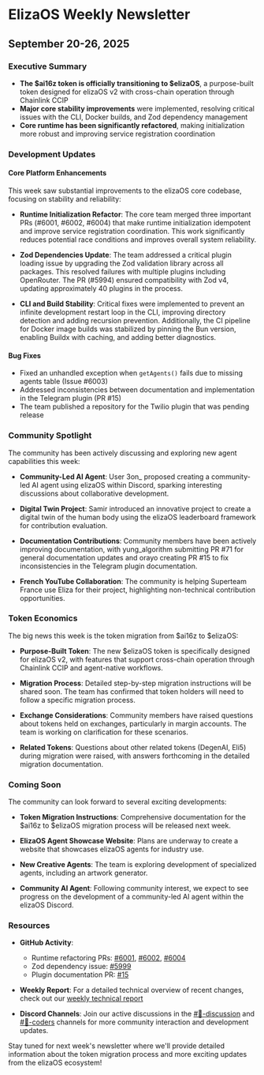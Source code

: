 # ElizaOS Weekly Newsletter
## September 20-26, 2025

### Executive Summary
- **The $ai16z token is officially transitioning to $elizaOS**, a purpose-built token designed for elizaOS v2 with cross-chain operation through Chainlink CCIP
- **Major core stability improvements** were implemented, resolving critical issues with the CLI, Docker builds, and Zod dependency management
- **Core runtime has been significantly refactored**, making initialization more robust and improving service registration coordination

### Development Updates

#### Core Platform Enhancements
This week saw substantial improvements to the elizaOS core codebase, focusing on stability and reliability:

- **Runtime Initialization Refactor**: The core team merged three important PRs (#6001, #6002, #6004) that make runtime initialization idempotent and improve service registration coordination. This work significantly reduces potential race conditions and improves overall system reliability.

- **Zod Dependencies Update**: The team addressed a critical plugin loading issue by upgrading the Zod validation library across all packages. This resolved failures with multiple plugins including OpenRouter. The PR (#5994) ensured compatibility with Zod v4, updating approximately 40 plugins in the process.

- **CLI and Build Stability**: Critical fixes were implemented to prevent an infinite development restart loop in the CLI, improving directory detection and adding recursion prevention. Additionally, the CI pipeline for Docker image builds was stabilized by pinning the Bun version, enabling Buildx with caching, and adding better diagnostics.

#### Bug Fixes
- Fixed an unhandled exception when `getAgents()` fails due to missing agents table (Issue #6003)
- Addressed inconsistencies between documentation and implementation in the Telegram plugin (PR #15)
- The team published a repository for the Twilio plugin that was pending release

### Community Spotlight

The community has been actively discussing and exploring new agent capabilities this week:

- **Community-Led AI Agent**: User 3on_ proposed creating a community-led AI agent using elizaOS within Discord, sparking interesting discussions about collaborative development.

- **Digital Twin Project**: Samir introduced an innovative project to create a digital twin of the human body using the elizaOS leaderboard framework for contribution evaluation.

- **Documentation Contributions**: Community members have been actively improving documentation, with yung_algorithm submitting PR #71 for general documentation updates and orayo creating PR #15 to fix inconsistencies in the Telegram plugin documentation.

- **French YouTube Collaboration**: The community is helping Superteam France use Eliza for their project, highlighting non-technical contribution opportunities.

### Token Economics

The big news this week is the token migration from $ai16z to $elizaOS:

- **Purpose-Built Token**: The new $elizaOS token is specifically designed for elizaOS v2, with features that support cross-chain operation through Chainlink CCIP and agent-native workflows.

- **Migration Process**: Detailed step-by-step migration instructions will be shared soon. The team has confirmed that token holders will need to follow a specific migration process.

- **Exchange Considerations**: Community members have raised questions about tokens held on exchanges, particularly in margin accounts. The team is working on clarification for these scenarios.

- **Related Tokens**: Questions about other related tokens (DegenAI, Eli5) during migration were raised, with answers forthcoming in the detailed migration documentation.

### Coming Soon

The community can look forward to several exciting developments:

- **Token Migration Instructions**: Comprehensive documentation for the $ai16z to $elizaOS migration process will be released next week.

- **ElizaOS Agent Showcase Website**: Plans are underway to create a website that showcases elizaOS agents for industry use.

- **New Creative Agents**: The team is exploring development of specialized agents, including an artwork generator.

- **Community AI Agent**: Following community interest, we expect to see progress on the development of a community-led AI agent within the elizaOS Discord.

### Resources

- **GitHub Activity**: 
  - Runtime refactoring PRs: [#6001](https://github.com/elizaOS/eliza/pull/6001), [#6002](https://github.com/elizaOS/eliza/pull/6002), [#6004](https://github.com/elizaOS/eliza/pull/6004)
  - Zod dependency issue: [#5999](https://github.com/elizaOS/eliza/issues/5999)
  - Plugin documentation PR: [#15](https://github.com/elizaOS/eliza/pull/15)

- **Weekly Report**: For a detailed technical overview of recent changes, check out our [weekly technical report](https://github.com/elizaOS/eliza/blob/main/docs/weekly-reports/2025-09-21.md)

- **Discord Channels**: Join our active discussions in the [#💬-discussion](https://discord.gg/ai16z) and [#💬-coders](https://discord.gg/ai16z) channels for more community interaction and development updates.

Stay tuned for next week's newsletter where we'll provide detailed information about the token migration process and more exciting updates from the elizaOS ecosystem!